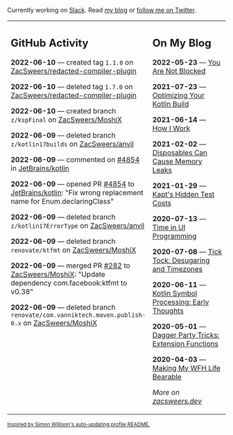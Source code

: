 Currently working on [Slack](https://slack.com/). Read [my blog](https://zacsweers.dev/) or [follow me on Twitter](https://twitter.com/ZacSweers).

<table><tr><td valign="top" width="60%">

## GitHub Activity
<!-- githubActivity starts -->
**2022-06-10** — created tag `1.1.0` on [ZacSweers/redacted-compiler-plugin](https://github.com/ZacSweers/redacted-compiler-plugin)

**2022-06-10** — deleted tag `1.7.0` on [ZacSweers/redacted-compiler-plugin](https://github.com/ZacSweers/redacted-compiler-plugin)

**2022-06-10** — created branch `z/kspFinal` on [ZacSweers/MoshiX](https://github.com/ZacSweers/MoshiX)

**2022-06-09** — deleted branch `z/kotlin17builds` on [ZacSweers/anvil](https://github.com/ZacSweers/anvil)

**2022-06-09** — commented on [#4854](https://github.com/JetBrains/kotlin/pull/4854#issuecomment-1151639848) in [JetBrains/kotlin](https://github.com/JetBrains/kotlin)

**2022-06-09** — opened PR [#4854](https://github.com/JetBrains/kotlin/pull/4854) to [JetBrains/kotlin](https://github.com/JetBrains/kotlin): "Fix wrong replacement name for Enum.declaringClass"

**2022-06-09** — deleted branch `z/kotlin17ErrorType` on [ZacSweers/anvil](https://github.com/ZacSweers/anvil)

**2022-06-09** — deleted branch `renovate/ktfmt` on [ZacSweers/MoshiX](https://github.com/ZacSweers/MoshiX)

**2022-06-09** — merged PR [#282](https://github.com/ZacSweers/MoshiX/pull/282) to [ZacSweers/MoshiX](https://github.com/ZacSweers/MoshiX): "Update dependency com.facebook:ktfmt to v0.38"

**2022-06-09** — deleted branch `renovate/com.vanniktech.maven.publish-0.x` on [ZacSweers/MoshiX](https://github.com/ZacSweers/MoshiX)
<!-- githubActivity ends -->
</td><td valign="top" width="40%">

## On My Blog
<!-- blog starts -->
**2022-05-23** — [You Are Not Blocked](https://www.zacsweers.dev/you-are-not-blocked/)

**2021-07-23** — [Optimizing Your Kotlin Build](https://www.zacsweers.dev/optimizing-your-kotlin-build/)

**2021-06-14** — [How I Work](https://www.zacsweers.dev/how-i-work/)

**2021-02-02** — [Disposables Can Cause Memory Leaks](https://www.zacsweers.dev/disposables-can-cause-memory-leaks/)

**2021-01-29** — [Kapt's Hidden Test Costs](https://www.zacsweers.dev/kapts-hidden-test-costs/)

**2020-07-13** — [Time in UI Programming](https://www.zacsweers.dev/time-in-ui/)

**2020-07-08** — [Tick Tock: Desugaring and Timezones](https://www.zacsweers.dev/ticktock-desugaring-timezones/)

**2020-06-11** — [Kotlin Symbol Processing: Early Thoughts](https://www.zacsweers.dev/kotlin-symbol-processor-early-thoughts/)

**2020-05-01** — [Dagger Party Tricks: Extension Functions](https://www.zacsweers.dev/dagger-party-tricks-extension-functions/)

**2020-04-03** — [Making My WFH Life Bearable](https://www.zacsweers.dev/making-wfh-life-bearable/)
<!-- blog ends -->
_More on [zacsweers.dev](https://zacsweers.dev/)_
</td></tr></table>

<sub><a href="https://simonwillison.net/2020/Jul/10/self-updating-profile-readme/">Inspired by Simon Willison's auto-updating profile README.</a></sub>